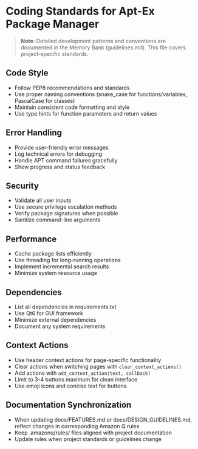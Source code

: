 # Coding Standards for Apt-Ex Package Manager

> **Note**: Detailed development patterns and conventions are documented in the Memory Bank (guidelines.md). This file covers project-specific standards.

## Code Style
- Follow PEP8 recommendations and standards
- Use proper naming conventions (snake_case for functions/variables, PascalCase for classes)
- Maintain consistent code formatting and style
- Use type hints for function parameters and return values

## Error Handling
- Provide user-friendly error messages
- Log technical errors for debugging
- Handle APT command failures gracefully
- Show progress and status feedback

## Security
- Validate all user inputs
- Use secure privilege escalation methods
- Verify package signatures when possible
- Sanitize command-line arguments

## Performance
- Cache package lists efficiently
- Use threading for long-running operations
- Implement incremental search results
- Minimize system resource usage

## Dependencies
- List all dependencies in requirements.txt
- Use Qt6 for GUI framework
- Minimize external dependencies
- Document any system requirements

## Context Actions
- Use header context actions for page-specific functionality
- Clear actions when switching pages with `clear_context_actions()`
- Add actions with `add_context_action(text, callback)`
- Limit to 3-4 buttons maximum for clean interface
- Use emoji icons and concise text for buttons

## Documentation Synchronization
- When updating docs/FEATURES.md or docs/DESIGN_GUIDELINES.md, reflect changes in corresponding Amazon Q rules
- Keep .amazonq/rules/ files aligned with project documentation
- Update rules when project standards or guidelines change